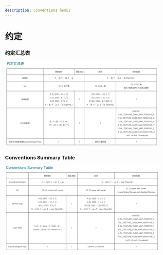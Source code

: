 ```yaml
---
description: Conventions 待校订
---
```


# 约定

### 约定汇总表

![Verge3D&#x7EA6;&#x5B9A;&#x603B;&#x8868;](../.gitbook/assets/verge3d-yue-ding-zong-biao.jpg)

### Conventions Summary Table

![Conventions Summary Table](../.gitbook/assets/verge3d-conventions.jpg)

